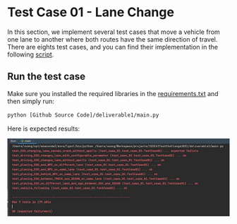 # Test Case 01 - Lane Change

In this section, we implement several test cases that move a vehicle from one lane to another where both routes have the same direction of travel. There are eights test cases, and you can find their implementation in the following [script](https://github.com/TrackerSB/IEEEAITestChallenge2021/blob/master/deliverable1/test_case_01/test_case_01.py).

## Run the test case
Make sure you installed the required libraries in the [requirements.txt](https://github.com/TrackerSB/IEEEAITestChallenge2021/blob/master/deliverable1/requirements.txt) and then simply run: 

```bash
python [Github Source Code]/deliverable1/main.py
```

 Here is expected results:

![Output](output.jpeg)


